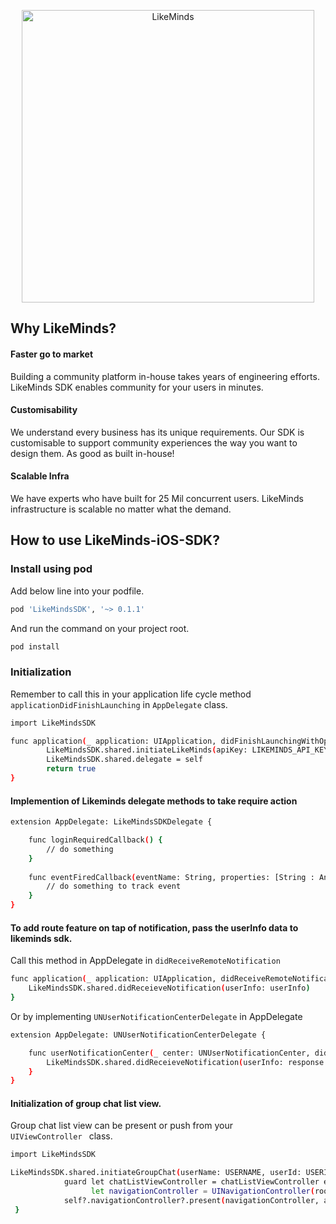 
<p align="center">
<img src="https://likeminds.community/wp-content/uploads/2021/04/LikeMinds-logo-green.png" alt="LikeMinds" title="LikeMinds" width="468"/>
</p>

## Why LikeMinds?

#### Faster go to market
Building a community platform in-house takes years of engineering efforts. LikeMinds SDK enables community for your users in minutes.

#### Customisability
We understand every business has its unique requirements. Our SDK is customisable to support community experiences the way you want to design them. As good as built in-house!

#### Scalable Infra
We have experts who have built for 25 Mil concurrent users. LikeMinds infrastructure is scalable no matter what the demand.

## How to use LikeMinds-iOS-SDK?

### Install using pod

Add below line into your podfile.

```sh
pod 'LikeMindsSDK', '~> 0.1.1'
```
And run the command on your project root.

```sh
pod install
```

### Initialization

Remember to call this in your application life cycle method <code>applicationDidFinishLaunching</code> in <code>AppDelegate</code> class.


```sh
import LikeMindsSDK

func application(_ application: UIApplication, didFinishLaunchingWithOptions launchOptions: [UIApplication.LaunchOptionsKey: Any]?) -> Bool {
        LikeMindsSDK.shared.initiateLikeMinds(apiKey: LIKEMINDS_API_KEY)
        LikeMindsSDK.shared.delegate = self
        return true
}
```
#### Implemention of Likeminds delegate methods to take require action

```sh
extension AppDelegate: LikeMindsSDKDelegate {

    func loginRequiredCallback() {
        // do something
    }
    
    func eventFiredCallback(eventName: String, properties: [String : Any]) {
        // do something to track event
    }
}
```
#### To add route feature on tap of notification, pass the userInfo data to likeminds sdk.

Call this method in AppDelegate in <code>didReceiveRemoteNotification</code>

```sh
func application(_ application: UIApplication, didReceiveRemoteNotification userInfo: [AnyHashable : Any]) {
    LikeMindsSDK.shared.didReceieveNotification(userInfo: userInfo)
}
```

Or by implementing <code>UNUserNotificationCenterDelegate</code> in AppDelegate

```sh
extension AppDelegate: UNUserNotificationCenterDelegate {

    func userNotificationCenter(_ center: UNUserNotificationCenter, didReceive response: UNNotificationResponse) async {
        LikeMindsSDK.shared.didReceieveNotification(userInfo: response.notification.request.content.userInfo)
    }
}
```

#### Initialization of group chat list view.

Group chat list view can be present or push from your <code> UIViewController </code> class.

```sh
import LikeMindsSDK

LikeMindsSDK.shared.initiateGroupChat(userName: USERNAME, userId: USERID, isGuest: true|false) { [weak self] response, chatListViewController in
            guard let chatListViewController = chatListViewController else { return }
                  let navigationController = UINavigationController(rootViewController: chatListViewController)
            self?.navigationController?.present(navigationController, animated: true)
 }
```


